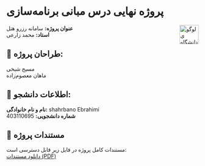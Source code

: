 # پروژه نهایی درس مبانی برنامه‌سازی  
<img src="docs/images/university-logo.png" alt="لوگوی دانشگاه" align="right" width="50"/>

**عنوان پروژه:** سامانه رزرو هتل  
**استاد:** محمد زارعی  

## 👥 طراحان پروژه:  
مسیح شیخی  
ماهان معصوم‌زاده  

## 📝 اطلاعات دانشجو:  
**نام و نام خانوادگی:** shahrbano Ebrahimi  
**شماره دانشجویی:** 403110695  

## 📄 مستندات پروژه  
مستندات کامل پروژه در فایل زیر قابل دسترسی است:  
[دانلود مستندات (PDF)](docs/project_documentation.pdf)

